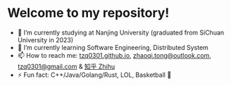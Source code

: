 # Welcome to my repository!

- 🔭 I’m currently studying at Nanjing University (graduated from SiChuan University in 2023)
- 🌱 I’m currently learning Software Engineering, Distributed System
- 📫 How to reach me: [tzq0301.github.io](https://tzq0301.github.io/), zhaoqi.tong@outlook.com, tzq0301@gmail.com & [知乎 Zhihu](https://www.zhihu.com/people/tong-zhao-qi-52)
- ⚡ Fun fact: C++/Java/Golang/Rust, LOL, Basketball 🏀
